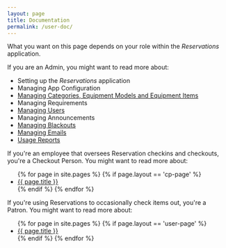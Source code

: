 ```yaml
---
layout: page
title: Documentation
permalink: /user-doc/
---
```

What you want on this page depends on your role within the *Reservations* application.

If you are an Admin, you might want to read more about:

* Setting up the *Reservations* application
* Managing App Configuration
* [Managing Categories, Equipment Models and Equipment Items](/reservations/user-doc/managing-equipment/)
* Managing Requirements
* [Managing Users](/reservations/user-doc/managing-users/)
* Managing Announcements
* [Managing Blackouts](/reservations/user-doc/blackouts/)
* [Managing Emails](/reservations/user-doc/emails/)
* [Usage Reports](/reservations/user-doc/reports/)

If you're an employee that oversees Reservation checkins and checkouts, you're a Checkout Person. You might want to read more about:

<ul>
{% for page in site.pages %}
  {% if page.layout == 'cp-page' %}  
    <li><a href="{{ page.url | prepend: site.baseurl }}">{{ page.title }}</a></li>
  {% endif %}
{% endfor %}
</ul>

If you're using Reservations to occasionally check items out, you're a Patron. You might want to read more about:

<ul>
{% for page in site.pages %}
  {% if page.layout == 'user-page' %}  
    <li><a href="{{ page.url | prepend: site.baseurl }}">{{ page.title }}</a></li>
  {% endif %}
{% endfor %}
</ul>
